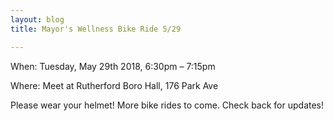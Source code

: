 ```yaml
---
layout: blog
title: Mayor's Wellness Bike Ride 5/29

---
```


When: Tuesday, May 29th 2018, 6:30pm – 7:15pm

Where: Meet at Rutherford Boro Hall, 176 Park Ave  

 
Please wear your helmet! More bike rides to come. Check back for updates!
